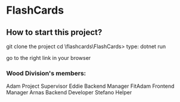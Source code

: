 # FlashCards 

## How to start this project?

git clone the project 
cd \flashcards\FlashCards> 
type:
dotnet run

go to the right link in your browser


### Wood Division's members:
Adam Project Supervisor
Eddie Backend Manager
FitAdam Frontend Manager
Arnas Backend Developer
Stefano Helper

